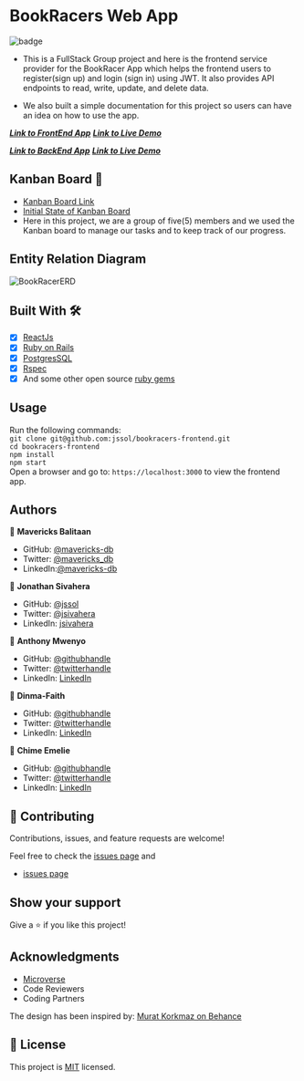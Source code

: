 # BookRacers Web App

![badge](https://img.shields.io/badge/Microverse-blueviolet)

- This is a FullStack Group project and here is the frontend service provider for the BookRacer App which helps the frontend users to register(sign up) and login (sign in) using JWT. It also provides API endpoints to read, write, update, and delete data.

- We also built a simple documentation for this project so users can have an idea on how to use the app.

***[Link to FrontEnd App](https://github.com/jssol/bookracers-frontend)***
***[Link to Live Demo](https://beautiful-alfajores-92bbef.netlify.app)***

***[Link to BackEnd App](https://github.com/mavericks-db/BookRacers-Rails-Back-End)***
***[Link to Live Demo](https://pacific-garden-78390.herokuapp.com/)***

## Kanban Board 📄

- [Kanban Board Link](https://github.com/mavericks-db/BookRacers-Rails-Back-End/projects/1)
- [Initial State of Kanban Board](https://user-images.githubusercontent.com/98527559/192945812-10be48ed-052b-4009-bdcd-a2eaaf64b545.png)
- Here in this project, we are a group of five(5) members and we used the Kanban board to manage our tasks and to keep track of our progress.

## Entity Relation Diagram

 ![BookRacerERD](https://user-images.githubusercontent.com/28694196/193096947-5963532a-3cec-472a-b4a6-e02b1a5d1212.png)

## Built With 🛠️

- [x] [ReactJs](https://reactjs.org/)
- [x] [Ruby on Rails](https://rubyonrails.org/)
- [x] [PostgresSQL](https://www.postgresql.org/)
- [x] [Rspec](https://rspec.info/)
- [x] And some other open source [ruby gems](https://rubygems.org/)

## Usage

Run the following commands:</br>
`git clone git@github.com:jssol/bookracers-frontend.git`</br>
`cd bookracers-frontend`</br>
`npm install`</br>
`npm start`</br>
Open a browser and go to: `https://localhost:3000` to view the frontend app.

## Authors

👤 **Mavericks Balitaan**

- GitHub: [@mavericks-db](https://github.com/mavericks-db)
- Twitter: [@mavericks_db](https://twitter.com/mavericks_db)
- LinkedIn:[@mavericks-db](https://www.linkedin.com/in/mavericks-db/)

👤 **Jonathan Sivahera**

- GitHub: [@jssol](https://github.com/jssol)
- Twitter: [@jsivahera](https://twitter.com/jsivahera)
- LinkedIn: [jsivahera](https://www.linkedin.com/in/jsivahera/)

👤 **Anthony Mwenyo**

- GitHub: [@githubhandle](https://github.com/mwenyoa)
- Twitter: [@twitterhandle](https://twitter.com/anthony_mwenyo)
- LinkedIn: [LinkedIn](https://www.linkedin.com/in/anthony-mwenyo/)

👤 **Dinma-Faith**

- GitHub: [@githubhandle](https://github.com/Dinma-Faith)
- Twitter: [@twitterhandle](https://twitter.com/phayte_p)
- LinkedIn: [LinkedIn](https://linkedin.com/in/chidinma-faith)

👤 **Chime Emelie**

- GitHub: [@githubhandle](https://github.com/collinsmezie)
- Twitter: [@twitterhandle](https://twitter.com/collinsmezie)
- LinkedIn: [LinkedIn](https://twitter.com/collinsmezie)

## 🤝 Contributing

Contributions, issues, and feature requests are welcome!

Feel free to check the [issues page](https://github.com/jssol/bookracers-frontend/issues) and

- [issues page](https://github.com/mavericks-db/BookRacers-Rails-Back-End/issues)

## Show your support

Give a ⭐️ if you like this project!

## Acknowledgments

- [Microverse](https://www.microverse.org/)
- Code Reviewers
- Coding Partners

The design has been inspired by: [Murat Korkmaz on Behance](https://www.behance.net/muratk)

## 📝 License

This project is [MIT](./MIT.md) licensed.
